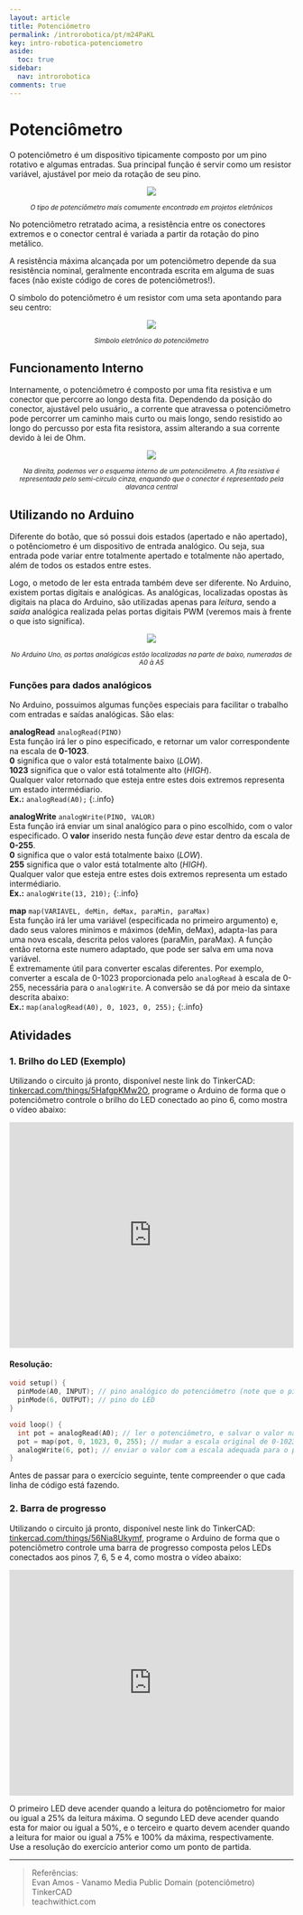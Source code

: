 ```yaml
---
layout: article
title: Potenciômetro
permalink: /introrobotica/pt/m24PaKL
key: intro-robotica-potenciometro
aside:
  toc: true
sidebar:
  nav: introrobotica
comments: true
---
```


# Potenciômetro

O potenciômetro é um dispositivo tipicamente composto por um pino rotativo e algumas entradas. Sua principal função é servir como um resistor variável, ajustável por meio da rotação de seu pino.

<div align="center">
<img class="image image--m" src="https://i.imgur.com/L6CKAyg.jpg"/>
<p><i><small>O tipo de potenciômetro mais comumente encontrado em projetos eletrônicos</small></i></p>
</div>

No potenciômetro retratado acima, a resistência entre os conectores extremos e o conector central é variada a partir da rotação do pino metálico.

A resistência máxima alcançada por um potenciômetro depende da sua resistência nominal, geralmente encontrada escrita em alguma de suas faces (não existe código de cores de potenciômetros!).

O símbolo do potenciômetro é um resistor com uma seta apontando para seu centro:

<div align="center">
<img class="image image--m" src="https://i.imgur.com/aRVTJGK.png"/>
<p><i><small>Simbolo eletrônico do potenciômetro</small></i></p>
</div>

## Funcionamento Interno

Internamente, o potenciômetro é composto por uma fita resistiva e um conector que percorre ao longo desta fita. Dependendo da posição do conector, ajustável pelo usuário,, a corrente que atravessa o potenciômetro pode percorrer um caminho mais curto ou mais longo, sendo resistido ao longo do percusso por esta fita resistora, assim alterando a sua corrente devido à lei de Ohm.

<div align="center">
<img class="image image--xl" src="https://i.imgur.com/kmJeF0z.png"/>
<p><i><small>Na direita, podemos ver o esquema interno de um potenciômetro. A fita resistiva é representada pelo semi-circulo cinza, enquando que o conector é representado pela alavanca central</small></i></p>
</div>

## Utilizando no Arduino

Diferente do botão, que só possui dois estados (apertado e não apertado), o potênciometro é um dispositivo de entrada analógico. Ou seja, sua entrada pode variar entre totalmente apertado e totalmente não apertado, além de todos os estados entre estes.

Logo, o metodo de ler esta entrada também deve ser diferente. No Arduino, existem portas digitais e analógicas. As analógicas, localizadas opostas às digitais na placa do Arduino, são utilizadas apenas para *leitura*, sendo a *saida* analógica realizada pelas portas digitais PWM (veremos mais à frente o que isto significa).

<div align="center">
<img class="image image--xl" src="https://i.imgur.com/Qq9Q9I0.png"/>
<p><i><small>No Arduino Uno, as portas analógicas estão localizadas na parte de baixo, numeradas de A0 à A5</small></i></p>
</div>

### Funções para dados analógicos

No Arduino, possuimos algumas funções especiais para facilitar o trabalho com entradas e saídas analógicas. São elas:

**analogRead** `analogRead(PINO)`  
Esta função irá ler o pino especificado, e retornar um valor correspondente na escala de **0-1023**.  
**0** significa que o valor está totalmente baixo (*LOW*).  
**1023** significa que o valor está totalmente alto (*HIGH*).  
Qualquer valor retornado que esteja entre estes dois extremos representa um estado intermédiario.  
**Ex.:** `analogRead(A0);`
{:.info}

**analogWrite** `analogWrite(PINO, VALOR)`  
Esta função irá enviar um sinal analógico para o pino escolhido, com o valor especificado. O **valor** inserido nesta função *deve* estar dentro da escala de **0-255**.  
**0** significa que o valor está totalmente baixo (*LOW*).  
**255** significa que o valor está totalmente alto (*HIGH*).  
Qualquer valor que esteja entre estes dois extremos representa um estado intermédiario.  
**Ex.:** `analogWrite(13, 210);`
{:.info}

**map** `map(VARIAVEL, deMin, deMax, paraMin, paraMax)`  
Esta função irá ler uma variável (especificada no primeiro argumento) e, dado seus valores minimos e máximos (deMin, deMax), adapta-las para uma nova escala, descrita pelos valores (paraMin, paraMax). A função então retorna este numero adaptado, que pode ser salva em uma nova variável.   
É extremamente útil para converter escalas diferentes. Por exemplo, converter a escala de 0-1023 proporcionada pelo `analogRead` à escala de 0-255, necessária para o `analogWrite`. A conversão se dá por meio da sintaxe descrita abaixo:  
**Ex.:** `map(analogRead(A0), 0, 1023, 0, 255);`
{:.info}

## Atividades

### 1. Brilho do LED (Exemplo)

Utilizando o circuito já pronto, disponível neste link do TinkerCAD: [tinkercad.com/things/5HafgpKMw2O](http://www.tinkercad.com/things/5HafgpKMw2O), programe o Arduino de forma que o potenciômetro controle o brilho do LED conectado ao pino 6, como mostra o vídeo abaixo:

<div align="center">
<iframe src='https://gfycat.com/ifr/valuablehugelacewing' frameborder='0' scrolling='no' allowfullscreen width='100%' height='400'></iframe>
</div>

#### Resolução:

```c
void setup() {
  pinMode(A0, INPUT); // pino analógico do potenciômetro (note que o pino possui um A, para diferencia-los dos pinos digitais)
  pinMode(6, OUTPUT); // pino do LED
}

void loop() {
  int pot = analogRead(A0); // ler o potenciômetro, e salvar o valor na variavel pot
  pot = map(pot, 0, 1023, 0, 255); // mudar a escala original de 0-1023 do analogRead, para a escala 0-255, requerida pelo analogWrite, e salvar esta alteração na variável pot
  analogWrite(6, pot); // enviar o valor com a escala adequada para o pino do LED
}
```

Antes de passar para o exercício seguinte, tente compreender o que cada linha de código está fazendo.


### 2. Barra de progresso

Utilizando o circuito já pronto, disponível neste link do TinkerCAD: [tinkercad.com/things/56Nia8Ukymf](http://www.tinkercad.com/things/56Nia8Ukymf), programe o Arduino de forma que o potenciômetro controle uma barra de progresso composta pelos LEDs conectados aos pinos 7, 6, 5 e 4, como mostra o vídeo abaixo:

<div align="center">
<iframe src='https://gfycat.com/ifr/ConfusedAdventurousLeopardseal' frameborder='0' scrolling='no' allowfullscreen width='100%' height='400'></iframe>
</div>

O primeiro LED deve acender quando a leitura do potênciometro for maior ou igual a 25% da leitura máxima. O segundo LED deve acender quando esta for maior ou igual a 50%, e o terceiro e quarto devem acender quando a leitura for maior ou igual a 75% e 100% da máxima, respectivamente.  
Use a resolução do exercício anterior como um ponto de partida.

---

> Referências:  
> Evan Amos - Vanamo Media Public Domain (potenciômetro)  
> TinkerCAD  
> teachwithict.com  